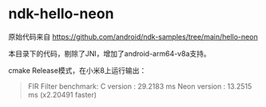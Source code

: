 # ndk-hello-neon

原始代码来自 https://github.com/android/ndk-samples/tree/main/hello-neon

本目录下的代码，剔除了JNI，增加了android-arm64-v8a支持。

cmake Release模式，在小米8上运行输出：
>FIR Filter benchmark:
>C version          : 29.2183 ms
>Neon version   : 13.2515 ms (x2.20491 faster)
